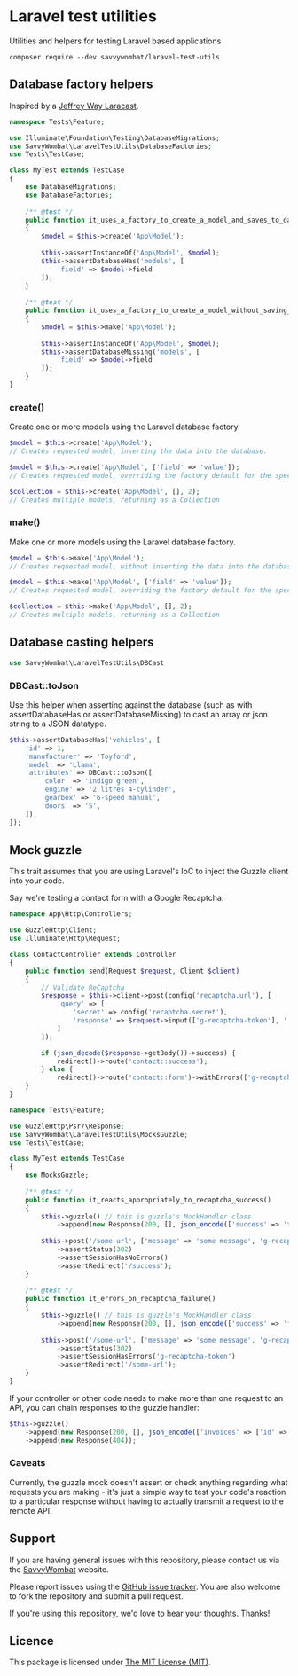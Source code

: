 # Laravel test utilities

Utilities and helpers for testing Laravel based applications

```composer require --dev savvywombat/laravel-test-utils```

## Database factory helpers

Inspired by a [Jeffrey Way Laracast](https://laracasts.com/series/lets-build-a-forum-with-laravel/episodes/10).

```php
namespace Tests\Feature;

use Illuminate\Foundation\Testing\DatabaseMigrations;
use SavvyWombat\LaravelTestUtils\DatabaseFactories;
use Tests\TestCase;

class MyTest extends TestCase
{
    use DatabaseMigrations;
    use DatabaseFactories;
    
    /** @test */
    public function it_uses_a_factory_to_create_a_model_and_saves_to_database()
    {
        $model = $this->create('App\Model');
        
        $this->assertInstanceOf('App\Model', $model);
        $this->assertDatabaseHas('models', [
            'field' => $model->field
        ]);
    }
    
    /** @test */
    public function it_uses_a_factory_to_create_a_model_without_saving_to_database()
    {
        $model = $this->make('App\Model');
                
        $this->assertInstanceOf('App\Model', $model);
        $this->assertDatabaseMissing('models', [
            'field' => $model->field
        ]);
    }
}
```

### create()

Create one or more models using the Laravel database factory.

```php
$model = $this->create('App\Model');
// Creates requested model, inserting the data into the database.

$model = $this->create('App\Model', ['field' => 'value']);
// Creates requested model, overriding the factory default for the specific 'fields'.

$collection = $this->create('App\Model', [], 2);
// Creates multiple models, returning as a Collection
```

### make()

Make one or more models using the Laravel database factory.

```php
$model = $this->make('App\Model');
// Creates requested model, without inserting the data into the database.

$model = $this->make('App\Model', ['field' => 'value']);
// Creates requested model, overriding the factory default for the specific 'fields'.

$collection = $this->make('App\Model', [], 2);
// Creates multiple models, returning as a Collection
```

## Database casting helpers

```php
use SavvyWombat\LaravelTestUtils\DBCast
```

### DBCast::toJson

Use this helper when asserting against the database (such as with assertDatabaseHas or assertDatabaseMissing) to 
cast an array or json string to a JSON datatype.

```php
$this->assertDatabaseHas('vehicles', [
    'id' => 1,
    'manufacturer' => 'Toyford',
    'model' => 'Llama',
    'attributes' => DBCast::toJson([
        'color' => 'indigo green',
        'engine' => '2 litres 4-cylinder',
        'gearbox' => '6-speed manual',
        'doors' => '5',
    ]),
]);
```

## Mock guzzle

This trait assumes that you are using Laravel's IoC to inject the Guzzle client into your code.

Say we're testing a contact form with a Google Recaptcha:

```php
namespace App\Http\Controllers;

use GuzzleHttp\Client;
use Illuminate\Http\Request;

class ContactController extends Controller
{
    public function send(Request $request, Client $client)
    {
        // Validate ReCaptcha
        $response = $this->client->post(config('recaptcha.url'), [
            'query' => [
                'secret' => config('recaptcha.secret'),
                'response' => $request->input(['g-recaptcha-token'], ''),
            ]
        ]);

        if (json_decode($response->getBody())->success) {
            redirect()->route('contact::success');
        } else {
            redirect()->route('contact::form')->withErrors(['g-recaptcha-token' => 'Please confirm you are a human!']);
    }
}
```

```php
namespace Tests\Feature;

use GuzzleHttp\Psr7\Response;
use SavvyWombat\LaravelTestUtils\MocksGuzzle;
use Tests\TestCase;

class MyTest extends TestCase
{
    use MocksGuzzle;
    
    /** @test */
    public function it_reacts_appropriately_to_recaptcha_success()
    {
        $this->guzzle() // this is guzzle's MockHandler class
            ->append(new Response(200, [], json_encode(['success' => 'true'])));
            
        $this->post('/some-url', ['message' => 'some message', 'g-recaptcha-token' => 'blah'])
            ->assertStatus(302)
            ->assertSessionHasNoErrors()
            ->assertRedirect('/success');
    }
    
    /** @test */
    public function it_errors_on_recaptcha_failure()
    {   
        $this->guzzle() // this is guzzle's MockHandler class
            ->append(new Response(200, [], json_encode(['success' => 'false'])));
                
        $this->post('/some-url', ['message' => 'some message', 'g-recaptcha-token' => 'blah'])
            ->assertStatus(302)
            ->assertSessionHasErrors('g-recaptcha-token')
            ->assertRedirect('/some-url');
    }
}
```

If your controller or other code needs to make more than one request to an API, you can chain responses to the guzzle handler:

```php
$this->guzzle()
    ->append(new Response(200, [], json_encode(['invoices' => ['id' => '1245', 'id' => '1247']])))
    ->append(new Response(404));
```

### Caveats

Currently, the guzzle mock doesn't assert or check anything regarding what requests you are making - 
it's just a simple way to test your code's reaction to a particular response without having to actually transmit a 
request to the remote API.

## Support

If you are having general issues with this repository, please contact us via
the [SavvyWombat](https://savvywombat.com/contact) website.

Please report issues using the [GitHub issue tracker](https://github.com/SavvyWombat/laravel-test-utils/issues). You are also welcome to fork the repository and submit a pull request.

If you're using this repository, we'd love to hear your thoughts. Thanks!

## Licence

This package is licensed under [The MIT License (MIT)](https://github.com/SavvyWombat/laravel-test-utils/blob/master/LICENSE).

